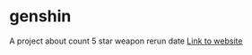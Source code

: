 # genshin
 A project about count 5 star weapon rerun date
<a href="https://minhynguyen2464.github.io/weapon_date/">Link to website</a>
